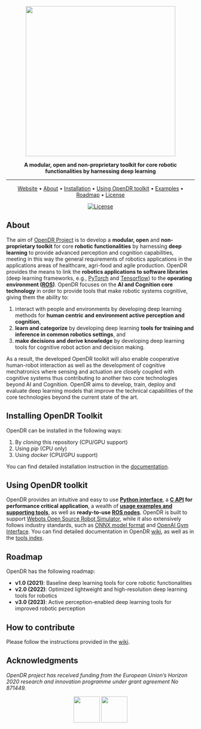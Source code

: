 <div align="center">

<img src="docs/reference/images/opendr_logo.png" width="400px">

**A modular, open and non-proprietary toolkit for core robotic functionalities by harnessing deep learning**
______________________________________________________________________

<p align="center">
  <a href="https://www.opendr.eu/">Website</a> •
  <a href="#about">About</a> •
  <a href="docs/reference/installation.md">Installation</a> •  
  <a href="#using-opendr-toolkit">Using OpenDR toolkit</a> •
  <a href="projects">Examples</a> •
  <a href="#roadmap">Roadmap</a> •  
  <a href="LICENSE">License</a>
</p>

[![License](https://img.shields.io/badge/License-Apache_2.0-blue.svg)](https://opensource.org/licenses/Apache-2.0)
  
</div>

## About

The aim of [OpenDR Project](https://opendr.eu) is to develop a **modular, open** and **non-proprietary toolkit** for core **robotic functionalities** by harnessing **deep learning** to provide advanced perception and cognition capabilities, meeting in this way the general requirements of robotics applications in the applications areas of healthcare, agri-food and agile production. 
OpenDR provides the means to link the **robotics applications to software libraries** (deep learning frameworks, e.g., [PyTorch](https://pytorch.org/) and [Tensorflow](https://www.tensorflow.org/)) to the **operating environment ([ROS](https://www.ros.org/))**. 
OpenDR focuses on the **AI and Cognition core technology** in order to provide tools that make robotic systems cognitive, giving them the ability to:
1. interact with people and environments by developing deep learning methods for **human centric and environment active perception and cognition**,
2. **learn and categorize** by developing deep learning **tools for training and inference in common robotics settings**, and 
3. **make decisions and derive knowledge** by developing deep learning tools for cognitive robot action and decision making.

As a result, the developed OpenDR toolkit will also enable cooperative human-robot interaction as well as the development of cognitive mechatronics where sensing and actuation are closely coupled with cognitive systems thus contributing to another two core technologies beyond AI and Cognition. 
OpenDR aims to develop, train, deploy and evaluate deep learning models that improve the technical capabilities of the core technologies beyond the current state of the art. 

## Installing OpenDR Toolkit

OpenDR can be installed in the following ways:
1. By *cloning* this repository (CPU/GPU support)
2. Using *pip* (CPU only)
3. Using *docker* (CPU/GPU support)

You can find detailed installation instruction in the [documentation](docs/reference/installation.md).

## Using OpenDR toolkit
OpenDR provides an intuitive and easy to use **[Python interface](src/opendr)**, a **[C API](src/c_api) for performance critical application**, a wealth of **[usage examples and supporting tools](projects)**, as well as **ready-to-use [ROS nodes](projects/opendr_ws)**.
OpenDR is built to support [Webots Open Source Robot Simulator](https://cyberbotics.com/), while it also extensively follows industry standards, such as [ONNX model format](https://onnx.ai/) and [OpenAI Gym Interface](https://gym.openai.com/). 
You can find detailed documentation in OpenDR [wiki](https://github.com/tasostefas/opendr_internal/wiki), as well as in the [tools index](docs/reference/index.md).

## Roadmap
OpenDR has the following roadmap:
- **v1.0 (2021)**: Baseline deep learning tools for core robotic functionalities
- **v2.0 (2022)**: Optimized lightweight and high-resolution deep learning tools for robotics
- **v3.0 (2023)**: Active perception-enabled deep learning tools for improved robotic perception

## How to contribute
Please follow the instructions provided in the [wiki](https://github.com/tasostefas/opendr_internal/wiki). 


## Acknowledgments
*OpenDR project has received funding from the European Union’s Horizon 2020 research and innovation programme under grant agreement No 871449.*
<div align="center">
<img src="https://user-images.githubusercontent.com/16520105/123549590-6a9f4b00-d772-11eb-998a-ed4c70133617.png" height="70"> <img src="https://user-images.githubusercontent.com/16520105/123549536-31ff7180-d772-11eb-9c81-6cc98b7d2e1e.png" height="70">
</div>
